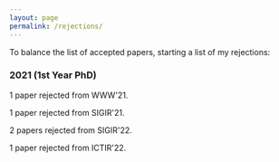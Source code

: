 ```yaml
---
layout: page
permalink: /rejections/
---
```



To balance the list of accepted papers, starting a list of my rejections:

### 2021 (1st Year PhD)

1 paper rejected from WWW'21. 

1 paper rejected from SIGIR'21.

2 papers rejected from SIGIR'22. 

1 paper rejected from ICTIR'22.
